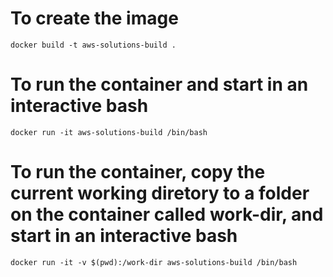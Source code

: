 # To create the image
```docker build -t aws-solutions-build .```

# To run the container and start in an interactive bash
```docker run -it aws-solutions-build /bin/bash```

# To run the container, copy the current working diretory to a folder on the container called work-dir, and start in an interactive bash
```docker run -it -v $(pwd):/work-dir aws-solutions-build /bin/bash```